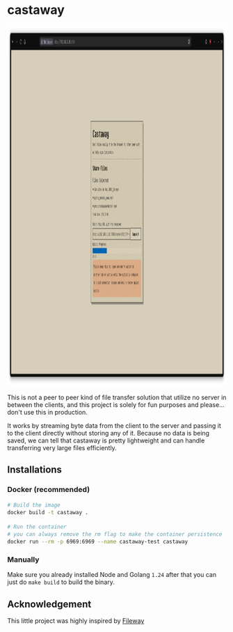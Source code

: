 # castaway

<p align="center">
    <img height="828" src="/.github/castaway.png" alt="screen shot of castaway">
</p>

This is not a peer to peer kind of file transfer solution that utilize
no server in between the clients, and this project is solely for fun
purposes and please... don't use this in production.

It works by streaming byte data from the client to the server and passing it
to the client directly without storing any of it. Because no data is being saved,
we can tell that castaway is pretty lightweight and can handle transferring
very large files efficiently.

## Installations

### Docker (recommended)

```bash
# Build the image
docker build -t castaway .

# Run the container
# you can always remove the rm flag to make the container persistence
docker run --rm -p 6969:6969 --name castaway-test castaway
```

### Manually

Make sure you already installed Node and Golang `1.24` after that you can just do
`make build` to build the binary.

## Acknowledgement

This little project was highly inspired by [Fileway](https://github.com/proofrock/fileway)
